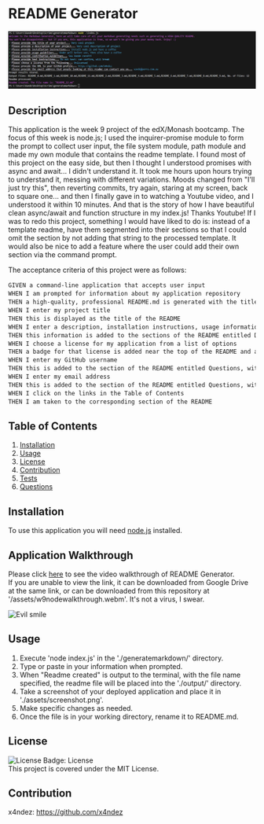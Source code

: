 # README Generator

![Screenshot of application](./assets/images/screenshot.png)

## Description
This application is the week 9 project of the edX/Monash bootcamp. The focus of this week is node.js; I used the inquirer-promise module to form the prompt to collect user input, the file system module, path module and made my own module that contains the readme template.  I found most of this project on the easy side, but then I thought I understood promises with async and await... I didn't understand it. It took me hours upon hours trying to understand it, messing with different variations.  Moods changed from "I'll just try this", then reverting commits, try again, staring at my screen, back to square one... and then I finally gave in to watching a Youtube video, and I understood it within 10 minutes.  And that is the story of how I have beautiful clean async/await and function structure in my index.js!  Thanks Youtube!  If I was to redo this project, something I would have liked to do is: instead of a template readme, have them segmented into their sections so that I could omit the section by not adding that string to the processed template.  It would also be nice to add a feature where the user could add their own section via the command prompt.

The acceptance criteria of this project were as follows:

```md
GIVEN a command-line application that accepts user input
WHEN I am prompted for information about my application repository
THEN a high-quality, professional README.md is generated with the title of my project and sections entitled Description, Table of Contents, Installation, Usage, License, Contributing, Tests, and Questions
WHEN I enter my project title
THEN this is displayed as the title of the README
WHEN I enter a description, installation instructions, usage information, contribution guidelines, and test instructions
THEN this information is added to the sections of the README entitled Description, Installation, Usage, Contributing, and Tests
WHEN I choose a license for my application from a list of options
THEN a badge for that license is added near the top of the README and a notice is added to the section of the README entitled License that explains which license the application is covered under
WHEN I enter my GitHub username
THEN this is added to the section of the README entitled Questions, with a link to my GitHub profile
WHEN I enter my email address
THEN this is added to the section of the README entitled Questions, with instructions on how to reach me with additional questions
WHEN I click on the links in the Table of Contents
THEN I am taken to the corresponding section of the README
```

## Table of Contents

1. [Installation](#installation)
2. [Usage](#usage)
3. [License](#license)
4. [Contribution](#contribution)
5. [Tests](#tests)
6. [Questions](#questions)

## Installation
To use this application you will need [node.js](https://nodejs.org/en) installed.

## Application Walkthrough
Please click [here](https://drive.google.com/file/d/1s3Kol9xhRSuTMolz6MIRMKd3ep7-Xtgy/view?usp=drive_link) to see the video walkthrough of README Generator.<br>
If you are unable to view the link, it can be downloaded from Google Drive at the same link, or can be downloaded from this repository at '/assets/w9nodewalkthrough.webm'. It's not a virus, I swear.

![Evil smile](https://media.giphy.com/media/fcK30LKXjG6Tm/giphy.gif)

## Usage
1. Execute 'node index.js' in the './generatemarkdown/' directory.
2. Type or paste in your information when prompted.
3. When "Readme created" is output to the terminal, with the file name specified, the readme file will be placed into the './output/' directory.
4. Take a screenshot of your deployed application and place it in './assets/screenshot.png'.
5. Make specific changes as needed.
6. Once the file is in your working directory, rename it to README.md.

## License
![License Badge: License](https://img.shields.io/badge/License-MIT-blue)<br>
This project is covered under the MIT License.

## Contribution
x4ndez: <https://github.com/x4ndez>
